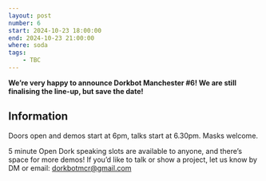 ```yaml
---
layout: post
number: 6
start: 2024-10-23 18:00:00
end: 2024-10-23 21:00:00
where: soda
tags:
    - TBC
---
```


<b>We’re very happy to announce Dorkbot Manchester #6! We are still finalising the line-up, but save the date!</b>


## Information

Doors open and demos start at 6pm, talks start at 6.30pm. Masks welcome.

5 minute Open Dork speaking slots are available to anyone, and there’s space for more demos! If you’d like to talk or show a project, let us know by DM or email: <a href="mailto:dorkbotmcr@gmail.com">dorkbotmcr@gmail.com</a>

